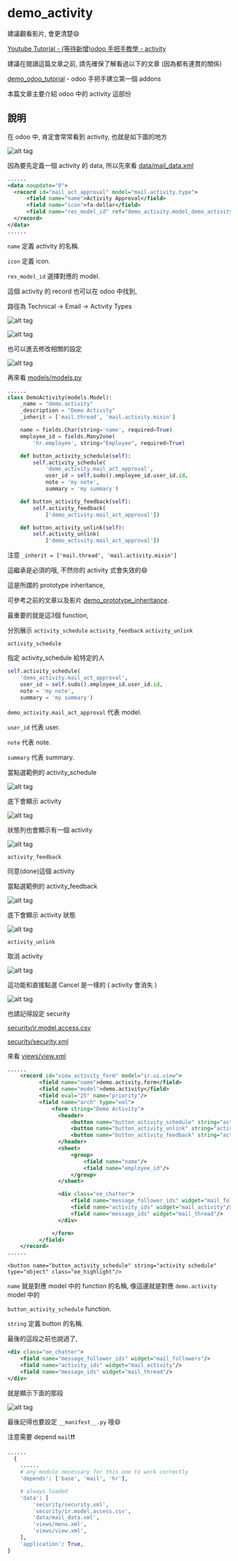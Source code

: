 # demo_activity

建議觀看影片, 會更清楚:smile:

[Youtube Tutorial - (等待新增)odoo 手把手教學 - activity]()

建議在閱讀這篇文章之前, 請先確保了解看過以下的文章 (因為都有連貫的關係)

[demo_odoo_tutorial](https://github.com/twtrubiks/odoo-demo-addons-tutorial/tree/master/demo_odoo_tutorial) -  odoo 手把手建立第一個 addons

本篇文章主要介紹 odoo 中的 activity 這部份

## 說明

在 odoo 中, 肯定會常常看到 activity, 也就是如下圖的地方

![alt tag](https://i.imgur.com/AIlIG2b.png)

因為要先定義一個 activity 的 data,  所以先來看 [data/mail_data.xml](data/mail_data.xml)

```xml
......
<data noupdate="0">
  <record id="mail_act_approval" model="mail.activity.type">
      <field name="name">Activity Approval</field>
      <field name="icon">fa-dollar</field>
      <field name="res_model_id" ref="demo_activity.model_demo_activity"/>
  </record>
</data>
......
```

`name` 定義 activity 的名稱.

`icon` 定義 icon.

`res_model_id` 選擇對應的 model.

這個 activity 的 record 也可以在 odoo 中找到,

路徑為 Technical -> Email -> Activity Types

![alt tag](https://i.imgur.com/K6mubdq.png)

![alt tag](https://i.imgur.com/X98vjmh.png)

也可以進去修改相關的設定

![alt tag](https://i.imgur.com/xxToZSP.png)

再來看 [models/models.py](models/models.py)

```python
......
class DemoActivity(models.Model):
    _name = "demo.activity"
    _description = "Demo Activity"
    _inherit = ['mail.thread', 'mail.activity.mixin']

    name = fields.Char(string='name', required=True)
    employee_id = fields.Many2one(
        'hr.employee', string="Employee", required=True)

    def button_activity_schedule(self):
        self.activity_schedule(
            'demo_activity.mail_act_approval',
            user_id = self.sudo().employee_id.user_id.id,
            note = 'my note',
            summary = 'my summary')

    def button_activity_feedback(self):
        self.activity_feedback(
            ['demo_activity.mail_act_approval'])

    def button_activity_unlink(self):
        self.activity_unlink(
            ['demo_activity.mail_act_approval'])

```

注意 `_inherit = ['mail.thread', 'mail.activity.mixin']`

這繼承是必須的哦, 不然你的 activity 式會失效的:smile:

這是所謂的 prototype inheritance,

可參考之前的文章以及影片 [demo_prototype_inheritance](https://github.com/twtrubiks/odoo-demo-addons-tutorial/tree/master/demo_prototype_inheritance).

最重要的就是這3個 function,

分別展示 `activity_schedule` `activity_feedback` `activity_unlink`

`activity_schedule`

指定 activity_schedule 給特定的人

```python
self.activity_schedule(
    'demo_activity.mail_act_approval',
    user_id = self.sudo().employee_id.user_id.id,
    note = 'my note',
    summary = 'my summary')
```

`demo_activity.mail_act_approval` 代表 model.

`user_id` 代表 user.

`note` 代表 note.

`summary` 代表 summary.

當點選範例的 activity_schedule

![alt tag](https://i.imgur.com/AD48O0S.png)

底下會顯示 activity

![alt tag](https://i.imgur.com/1af8U1V.png)

狀態列也會顯示有一個 activity

![alt tag](https://i.imgur.com/LYkQdkP.png)

`activity_feedback`

同意(done)這個 activity

當點選範例的 activity_feedback

![alt tag](https://i.imgur.com/NXdAALh.png)

底下會顯示 activity 狀態

![alt tag](https://i.imgur.com/OtNzxqC.png)

`activity_unlink`

取消 activity

![alt tag](https://i.imgur.com/IEoHNhc.png)

這功能和直接點選 Cancel 是一樣的 ( activity 會消失 )

![alt tag](https://i.imgur.com/ZzCNX4p.png)

也請記得設定 security

[security/ir.model.access.csv](security/ir.model.access.csv)

[security/security.xml](security/security.xml)

來看 [views/view.xml](views/view.xml)

```xml
......
    <record id="view_activity_form" model="ir.ui.view">
          <field name="name">demo.activity.form</field>
          <field name="model">demo.activity</field>
          <field eval="25" name="priority"/>
          <field name="arch" type="xml">
              <form string="Demo Activity">
                <header>
                    <button name="button_activity_schedule" string="activity schedule" type="object" class="oe_highlight"/>
                    <button name="button_activity_unlink" string="activity unlink" type="object" class="oe_highlight"/>
                    <button name="button_activity_feedback" string="activity feedback" type="object" class="oe_highlight"/>
                </header>
                <sheet>
                    <group>
                        <field name="name"/>
                        <field name="employee_id"/>
                    </group>
                </sheet>

                <div class="oe_chatter">
                    <field name="message_follower_ids" widget="mail_followers"/>
                    <field name="activity_ids" widget="mail_activity"/>
                    <field name="message_ids" widget="mail_thread"/>
                </div>

              </form>
          </field>
    </record>
......
```

`<button name="button_activity_schedule" string="activity schedule" type="object" class="oe_highlight"/>`

`name` 就是對應 model 中的 function 的名稱, 像這邊就是對應 `demo.activity` model 中的

`button_activity_schedule` function.

`string` 定義 button 的名稱.

最後的這段之前也說過了,

```xml
<div class="oe_chatter">
    <field name="message_follower_ids" widget="mail_followers"/>
    <field name="activity_ids" widget="mail_activity"/>
    <field name="message_ids" widget="mail_thread"/>
</div>
```

就是顯示下面的那段

![alt tag](https://i.imgur.com/7L9wkDx.png)

最後記得也要設定 `__manifest__.py` 哦:smile:

注意需要 depend `mail`:exclamation::exclamation:

```python
......
  {
    ......
    # any module necessary for this one to work correctly
    'depends': ['base', 'mail', 'hr'],

    # always loaded
    'data': [
        'security/security.xml',
        'security/ir.model.access.csv',
        'data/mail_data.xml',
        'views/menu.xml',
        'views/view.xml',
    ],
    'application': True,
}
```
